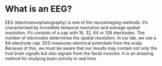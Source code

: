 # What is an EEG?
EEG (electroencephalography) is one of the neuroimaging methods. It’s characterised by incredible temporal resolution and average spatial resolution. It’s consists of a cap with 16, 32, 64 or 128 electrodes. The number of electrodes determines the spatial resolution. In our lab, we use a 64-electrode cap. 
EEG measures electrical potentials from the scalp. Because of this, we must be aware that our results may contain not only the true brain signals but also signals from the facial muscles. 
It is an amazing method for studying brain activity in real time. 
